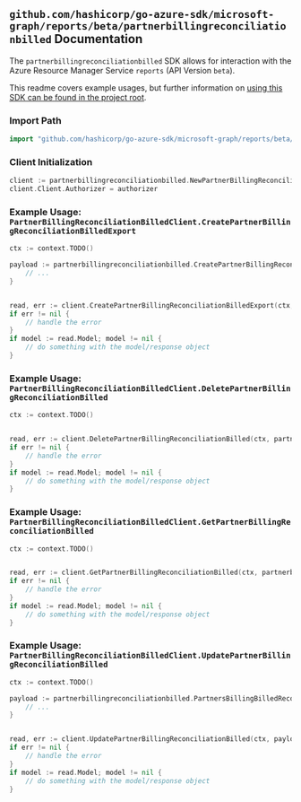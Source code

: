 
## `github.com/hashicorp/go-azure-sdk/microsoft-graph/reports/beta/partnerbillingreconciliationbilled` Documentation

The `partnerbillingreconciliationbilled` SDK allows for interaction with the Azure Resource Manager Service `reports` (API Version `beta`).

This readme covers example usages, but further information on [using this SDK can be found in the project root](https://github.com/hashicorp/go-azure-sdk/tree/main/docs).

### Import Path

```go
import "github.com/hashicorp/go-azure-sdk/microsoft-graph/reports/beta/partnerbillingreconciliationbilled"
```


### Client Initialization

```go
client := partnerbillingreconciliationbilled.NewPartnerBillingReconciliationBilledClientWithBaseURI("https://management.azure.com")
client.Client.Authorizer = authorizer
```


### Example Usage: `PartnerBillingReconciliationBilledClient.CreatePartnerBillingReconciliationBilledExport`

```go
ctx := context.TODO()

payload := partnerbillingreconciliationbilled.CreatePartnerBillingReconciliationBilledExportRequest{
	// ...
}


read, err := client.CreatePartnerBillingReconciliationBilledExport(ctx, payload)
if err != nil {
	// handle the error
}
if model := read.Model; model != nil {
	// do something with the model/response object
}
```


### Example Usage: `PartnerBillingReconciliationBilledClient.DeletePartnerBillingReconciliationBilled`

```go
ctx := context.TODO()


read, err := client.DeletePartnerBillingReconciliationBilled(ctx, partnerbillingreconciliationbilled.DefaultDeletePartnerBillingReconciliationBilledOperationOptions())
if err != nil {
	// handle the error
}
if model := read.Model; model != nil {
	// do something with the model/response object
}
```


### Example Usage: `PartnerBillingReconciliationBilledClient.GetPartnerBillingReconciliationBilled`

```go
ctx := context.TODO()


read, err := client.GetPartnerBillingReconciliationBilled(ctx, partnerbillingreconciliationbilled.DefaultGetPartnerBillingReconciliationBilledOperationOptions())
if err != nil {
	// handle the error
}
if model := read.Model; model != nil {
	// do something with the model/response object
}
```


### Example Usage: `PartnerBillingReconciliationBilledClient.UpdatePartnerBillingReconciliationBilled`

```go
ctx := context.TODO()

payload := partnerbillingreconciliationbilled.PartnersBillingBilledReconciliation{
	// ...
}


read, err := client.UpdatePartnerBillingReconciliationBilled(ctx, payload)
if err != nil {
	// handle the error
}
if model := read.Model; model != nil {
	// do something with the model/response object
}
```
